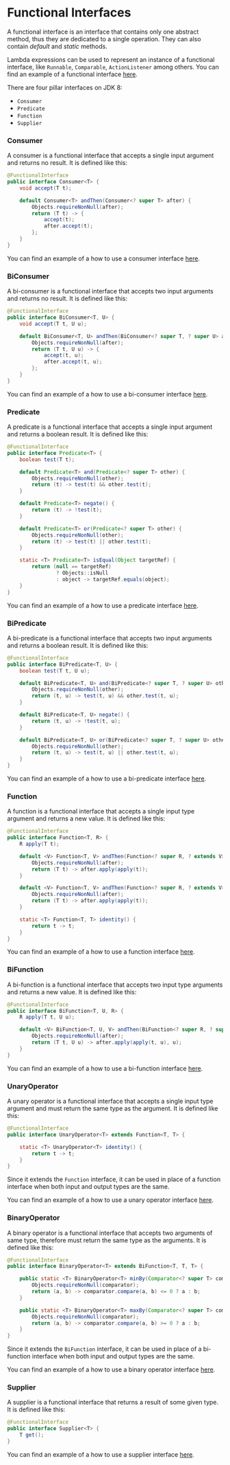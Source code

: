 # Functional Interfaces

A functional interface is an interface that contains only one abstract method, thus they are dedicated to a single operation. They can also contain *default* and *static* methods.

Lambda expressions can be used to represent an instance of a functional interface, like `Runnable`, `Comparable`, `ActionListener` among others. You can find an example of a functional interface [here](./src/functionalinterfaces/FunctionalInterfaceExample.java).

There are four pillar interfaces on JDK 8:

- `Consumer`
- `Predicate`
- `Function`
- `Supplier`

### Consumer

A consumer is a functional interface that accepts a single input argument and returns no result. It is defined like this:

```java
@FunctionalInterface
public interface Consumer<T> {
    void accept(T t);

    default Consumer<T> andThen(Consumer<? super T> after) {
        Objects.requireNonNull(after);
        return (T t) -> { 
            accept(t);
            after.accept(t); 
        };
    }
}
```

You can find an example of a how to use a consumer interface [here](./src/functionalinterfaces/ConsumerExample.java).

### BiConsumer

A bi-consumer is a functional interface that accepts two input arguments and returns no result. It is defined like this:


```java
@FunctionalInterface
public interface BiConsumer<T, U> {
    void accept(T t, U u);

    default BiConsumer<T, U> andThen(BiConsumer<? super T, ? super U> after) {
        Objects.requireNonNull(after);
        return (T t, U u) -> { 
            accept(t, u);
            after.accept(t, u); 
        };
    }
}
```

You can find an example of a how to use a bi-consumer interface [here](./src/functionalinterfaces/BiConsumerExample.java).

### Predicate

A predicate is a functional interface that accepts a single input argument and returns a boolean result. It is defined like this:

```java
@FunctionalInterface
public interface Predicate<T> {
    boolean test(T t);

    default Predicate<T> and(Predicate<? super T> other) {
        Objects.requireNonNull(other);
        return (t) -> test(t) && other.test(t);
    }

    default Predicate<T> negate() {
        return (t) -> !test(t);
    }

    default Predicate<T> or(Predicate<? super T> other) {
        Objects.requireNonNull(other);
        return (t) -> test(t) || other.test(t);
    }

    static <T> Predicate<T> isEqual(Object targetRef) {
        return (null == targetRef)
                ? Objects::isNull
                : object -> targetRef.equals(object);
    }
}
```

You can find an example of a how to use a predicate interface [here](./src/functionalinterfaces/PredicateExample.java).

### BiPredicate

A bi-predicate is a functional interface that accepts two input arguments and returns a boolean result. It is defined like this:

```java
@FunctionalInterface
public interface BiPredicate<T, U> {
    boolean test(T t, U u);

    default BiPredicate<T, U> and(BiPredicate<? super T, ? super U> other) {
        Objects.requireNonNull(other);
        return (t, u) -> test(t, u) && other.test(t, u);
    }

    default BiPredicate<T, U> negate() {
        return (t, u) -> !test(t, u);
    }

    default BiPredicate<T, U> or(BiPredicate<? super T, ? super U> other) {
        Objects.requireNonNull(other);
        return (t, u) -> test(t, u) || other.test(t, u);
    }
}
```

You can find an example of a how to use a bi-predicate interface [here](./src/functionalinterfaces/BiPredicateExample.java).

### Function

A function is a functional interface that accepts a single input type argument and returns a new value. It is defined like this:

```java
@FunctionalInterface
public interface Function<T, R> {
    R apply(T t);

    default <V> Function<T, V> andThen(Function<? super R, ? extends V> after) {
        Objects.requireNonNull(after);
        return (T t) -> after.apply(apply(t));
    }

    default <V> Function<T, V> andThen(Function<? super R, ? extends V> after) {
        Objects.requireNonNull(after);
        return (T t) -> after.apply(apply(t));
    }

    static <T> Function<T, T> identity() {
        return t -> t;
    }
}
```

You can find an example of a how to use a function interface [here](./src/functionalinterfaces/FunctionExample.java).

### BiFunction

A bi-function is a functional interface that accepts two input type arguments and returns a new value. It is defined like this:

```java
@FunctionalInterface
public interface BiFunction<T, U, R> {
    R apply(T t, U u);

    default <V> BiFunction<T, U, V> andThen(BiFunction<? super R, ? super U, ? extends V> after) {
        Objects.requireNonNull(after);
        return (T t, U u) -> after.apply(apply(t, u), u);
    }
}
```

You can find an example of a how to use a bi-function interface [here](./src/functionalinterfaces/BiFunctionExample.java).

### UnaryOperator

A unary operator is a functional interface that accepts a single input type argument and must return the same type as the argument. It is defined like this:

```java
@FunctionalInterface
public interface UnaryOperator<T> extends Function<T, T> {

    static <T> UnaryOperator<T> identity() {
        return t -> t;
    }
}
```

Since it extends the `Function` interface, it can be used in place of a function interface when both input and output types are the same.

You can find an example of a how to use a unary operator interface [here](./src/functionalinterfaces/UnaryOperatorExample.java).

### BinaryOperator

A binary operator is a functional interface that accepts two arguments of same type, therefore must return the same type as the arguments. It is defined like this:

```java
@FunctionalInterface
public interface BinaryOperator<T> extends BiFunction<T, T, T> {

    public static <T> BinaryOperator<T> minBy(Comparator<? super T> comparator) {
        Objects.requireNonNull(comparator);
        return (a, b) -> comparator.compare(a, b) <= 0 ? a : b;
    }

    public static <T> BinaryOperator<T> maxBy(Comparator<? super T> comparator) {
        Objects.requireNonNull(comparator);
        return (a, b) -> comparator.compare(a, b) >= 0 ? a : b;
    }
}
```

Since it extends the `BiFunction` interface, it can be used in place of a bi-function interface when both input and output types are the same.

You can find an example of a how to use a binary operator interface [here](./src/functionalinterfaces/BinaryOperatorExample.java).

### Supplier

A supplier is a functional interface that returns a result of some given type. It is defined like this:

```java
@FunctionalInterface
public interface Supplier<T> {
    T get();
}
```

You can find an example of a how to use a supplier interface [here](./src/functionalinterfaces/SupplierExample.java).